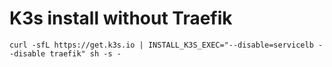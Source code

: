 # K3s install without Traefik
``curl -sfL https://get.k3s.io | INSTALL_K3S_EXEC="--disable=servicelb --disable traefik" sh -s -``
